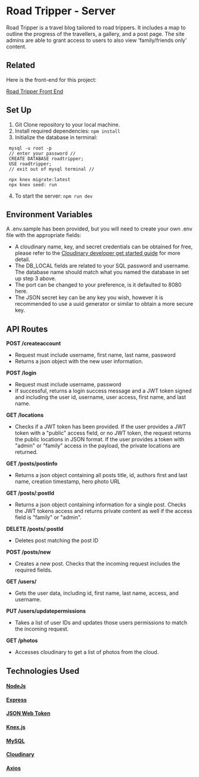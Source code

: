 # Road Tripper - Server 
Road Tripper is a travel blog tailored to road trippers. It includes a map to outline the progress of the travellers, a gallery, and a post page. The site admins are able to grant access to users to also view 'family/friends only' content. 

## Related
Here is the front-end for this project:

[Road Tripper Front End](https://github.com/erit27/road-tripper-frontend)



## Set Up
1. Git Clone repository to your local machine. 
2. Install required dependencies: 
``` npm install ```
3. Initialize the database in terminal:
``` 
 mysql -u root -p
 // enter your password //
 CREATE DATABASE roadtripper;
 USE roadtripper;
 // exit out of mysql terminal //

 npx knex migrate:latest
 npx knex seed: run
```
4. To start the server: 
``` npm run dev ```

## Environment Variables
A .env.sample has been provided, but you will need to create your own .env file with the appropriate fields: 
* A cloudinary name, key, and secret credentials can be obtained for free, please refer to the [Cloudinary developer get started guide](https://cloudinary.com/documentation/how_to_integrate_cloudinary) for more detail. 
* The DB_LOCAL fields are related to your SQL password and username. The database name should match what you named the database in set up step 3 above.
* The port can be changed to your preference, is it defaulted to 8080 here.
* The JSON secret key can be any key you wish, however it is recommended to use a uuid generator or similar to obtain a more secure key. 

## API Routes
**POST /createaccount**
* Request must include username, first name, last name, password
* Returns a json object with the new user information.

**POST /login**
* Request must include username, password
* If successful, returns a login success message and a JWT token signed and including the user id, username, user access, first name, and last name. 

**GET /locations**
* Checks if a JWT token has been provided. If the user provides a JWT token with a "public" access field, or no JWT token, the request returns the public locations in JSON format. If the user provides a token with "admin" or "family" access in the payload, the private locations are returned.

**GET /posts/postinfo**
* Returns a json object containing all posts title, id, authors first and last name, creation timestamp, hero photo URL 

**GET /posts/:postId**
* Returns a json object containing information for a single post. Checks the JWT tokens access and returns private content as well if the access field is "family" or "admin".  

**DELETE /posts/:postId** 
* Deletes post matching the post ID

**POST /posts/new**
* Creates a new post. Checks that the incoming request includes the required fields. 

**GET /users/**
* Gets the user data, including id, first name, last name, access, and username. 

**PUT /users/updatepermissions**
* Takes a list of user IDs and updates those users permissions to match the incoming request. 

**GET /photos**
* Accesses cloudinary to get a list of photos from the cloud.

## Technologies Used
#### [NodeJs](https://nodejs.org/en/)
#### [Express](https://expressjs.com/)
#### [JSON Web Token](https://jwt.io/)
#### [Knex.js](https://knexjs.org/)
#### [MySQL](https://www.mysql.com/)
#### [Cloudinary](https://cloudinary.com/)
#### [Axios](https://axios-http.com/)